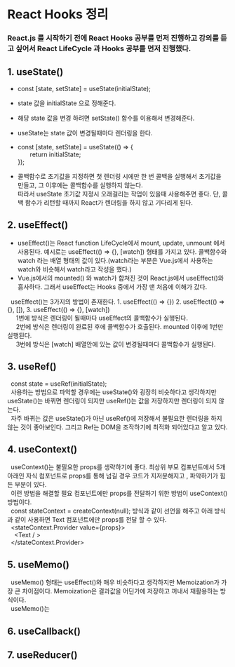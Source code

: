 # React Hooks 정리

### React.js 를 시작하기 전에 React Hooks 공부를 먼저 진행하고 강의를 듣고 싶어서 React LifeCycle 과 Hooks 공부를 먼저 진행했다.

## 1. useState()
* const [state, setState] = useState(initialState);    
* state 값을 initialState 으로 정해준다.  
* 해당 state 값을 변경 하려면  setState() 함수를 이용해서 변경해준다.  
* useState는 state 값이 변경될때마다 렌더링을 한다.

* const [state, setState] = useState(() => {  
&nbsp;&nbsp;&nbsp;&nbsp;&nbsp;&nbsp;  return initialState;  
});  
* 콜백함수로 초기값을 지정하면 첫 렌더링 시에만 한 번 콜백을 실행해서 초기값을 만들고, 그 이후에는 콜백함수를 실행하지 않는다.  
따라서 useState 초기값 지정시 오래걸리는 작업이 있을때 사용해주면 좋다. 단, 콜백 함수가 리턴할 때까지 React가 렌더링을 하지 않고 기다리게 된다.
## 2. useEffect()
* useEffect()는 React function LifeCycle에서 mount, update, unmount 에서 사용된다. 예시로는 useEffect(() => {}, [watch]) 형태를 가지고 있다. 콜백함수와 watch 라는 배열 형태의 값이 있다.(watch라는 부분은 Vue.js에서 사용하는 watch와 비슷해서 watch라고 작성을 했다.)  
* Vue.js에서의 mounted() 와 watch가 합쳐진 것이 React.js에서 useEffect()와 흡사하다. 그래서 useEffect는 Hooks 중에서 가장 맨 처음에 이해가 갔다.  

&nbsp;&nbsp;useEffect()는 3가지의 방법이 존재한다. 1. useEffect(() => {}) 2. useEffect(() => {}, []), 3. useEffect(() => {}, [watch])  
&nbsp;&nbsp;&nbsp;&nbsp; 1번에 방식은 렌더링이 될때마다 useEffect의 콜백함수가 실행된다.  
&nbsp;&nbsp;&nbsp;&nbsp; 2번에 방식은 렌더링이 완료된 후에 콜백함수가 호출된다. mounted 이후에 1번만 실행된다.  
&nbsp;&nbsp;&nbsp;&nbsp; 3번에 방식은 [watch] 배열안에 있는 값이 변경될때마다 콜백함수가 실행된다.

## 3. useRef()
&nbsp;&nbsp;const state = useRef(initialState);  
&nbsp;&nbsp;사용하는 방법으로 파악할 경우에는 useState()와 굉장히 비슷하다고 생각하지만 useState()는 바뀌면 렌더링이 되지만 useRef()는 값을 저장하지만 렌더링이 되지 않는다.  
&nbsp;&nbsp;자주 바뀌는 값은 useState()가 아닌 useRef()에 저장해서 불필요한 렌더링을 하지 않는 것이 좋아보인다. 그리고 Ref는 DOM을 조작하기에 최적화 되어있다고 알고 있다.

## 4. useContext()
&nbsp;&nbsp;useContext()는 불필요한 props를 생략하기에 좋다. 최상위 부모 컴포넌트에서 5개 아래인 자식 컴포넌트로 props를 통해 넘길 경우 코드가 지저분해지고 , 파악하기가 힘든 부분이 있다.  
&nbsp;&nbsp;이런 방법을 해결할 필요 컴포넌트에만 props를 전달하기 위한 방법이 useContext() 방법이다.  
&nbsp;&nbsp;const stateContext = createContext(null); 방식과 같이 선언을 해주고 아래 방식과 같이 사용하면 Text 컴포넌트에만 props를 전달 할 수 있다.  
&nbsp;&nbsp;<stateContext.Provider value={props}>  
&nbsp;&nbsp;&nbsp;&nbsp;<Text / >  
&nbsp;&nbsp;</stateContext.Provider>

## 5. useMemo()
&nbsp;&nbsp;useMemo() 형태는 useEffect()와 매우 비슷하다고 생각하지만 Memoization가 가장 큰 차이점이다. Memoization은 결과값을 어딘가에 저장하고 꺼내서 재활용하는 방식이다.  
&nbsp;&nbsp;useMemo()는 
## 6. useCallback()

## 7. useReducer()

